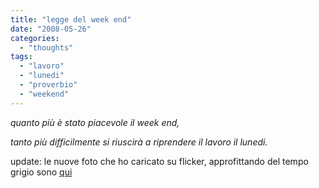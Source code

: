 ```yaml
---
title: "legge del week end"
date: "2008-05-26"
categories: 
  - "thoughts"
tags: 
  - "lavoro"
  - "lunedi"
  - "proverbio"
  - "weekend"
---
```


_quanto più è stato piacevole il week end,_

_tanto più difficilmente si riuscirà a riprendere il lavoro il lunedi._

update: le nuove foto che ho caricato su flicker, approfittando del tempo grigio sono [qui](http://flickr.com/photos/ian-b-sparrow/)
